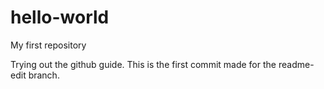 # hello-world
My first repository

Trying out the github guide. This is the first commit made for the readme-edit branch.
